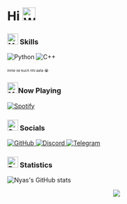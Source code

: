 # Hi <img src="https://raw.githubusercontent.com/Tarikul-Islam-Anik/Animated-Fluent-Emojis/master/Emojis/Hand%20gestures/Waving%20Hand.png" alt="Waving Hand" width="30" height="30" />

### <img src="https://raw.githubusercontent.com/Tarikul-Islam-Anik/Animated-Fluent-Emojis/master/Emojis/People%20with%20professions/Man%20Technologist%20Light%20Skin%20Tone.png" alt="Man Technologist" width="25" height="25" /> Skills
![Python](https://ziadoua.github.io/m3-Markdown-Badges/badges/Python/python2.svg)
![C++](https://ziadoua.github.io/m3-Markdown-Badges/badges/C++/c++2.svg)<br></br>
<sup><sup><sup>inme se kuch nhi aata 😭</sup></sup></sup>

###  <img src="https://raw.githubusercontent.com/Tarikul-Islam-Anik/Animated-Fluent-Emojis/master/Emojis/Objects/Musical%20Notes.png" alt="Musical Notes" width="25" height="25" />Now Playing
[![Spotify](https://nyas1.vercel.app/api?&rainbow=true&theme=dark)](https://open.spotify.com/user/3i1vyos21m017i0up51s0r4ag)

### <img src="https://raw.githubusercontent.com/Tarikul-Islam-Anik/Animated-Fluent-Emojis/master/Emojis/Smilies/Speech%20Balloon.png" alt="Speech Balloon" width="25" height="25" /> Socials
<p>
  <a href="https://github.com/nyas1">
    <img src="https://ziadoua.github.io/m3-Markdown-Badges/badges/Github/github2.svg" alt="GitHub">
  </a>
  <a href="https://discord.com/users/528161316033265674">
    <img src="https://ziadoua.github.io/m3-Markdown-Badges/badges/Discord/discord2.svg" alt="Discord">
  </a>
  <a href="https://t.me/nyas69">
    <img src="https://ziadoua.github.io/m3-Markdown-Badges/badges/Telegram/telegram2.svg" alt="Telegram">
  </a>
</p>

### <img src="https://raw.githubusercontent.com/Tarikul-Islam-Anik/Animated-Fluent-Emojis/master/Emojis/Objects/Bar%20Chart.png" alt="Bar Chart" width="25" height="25" /> Statistics

![Nyas's GitHub stats](https://github-readme-stats.vercel.app/api?username=nyas1&theme=moltack&show_icons=true&hide_border=true&border_radius=30)

<p align="center">
 <a href="https://visitorbadge.io/status?path=https%3A%2F%2Fgithub.com%2Fnyas1%2F"><img src="https://api.visitorbadge.io/api/visitors?path=https%3A%2F%2Fgithub.com%2Fnyas1%2F&labelColor=%23697689&countColor=%23263759" /></a>
</p>
